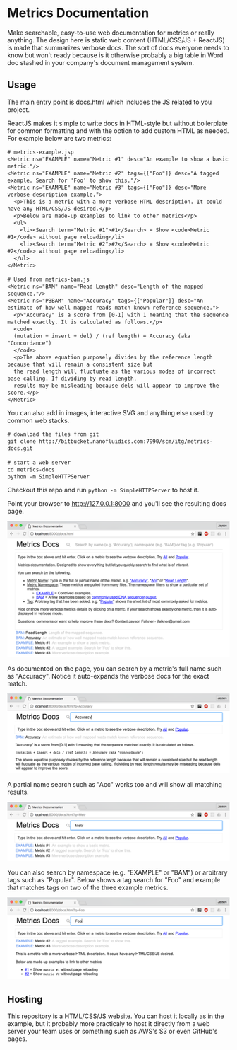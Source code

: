 # Metrics Documentation

Make searchable, easy-to-use web documentation for metrics or really anything. The design here is static web content (HTML/CSS/JS + ReactJS) is made that summarizes verbose docs. The sort of docs everyone needs to know but won't ready because is it otherwise probably a big table in Word doc stashed in your company's document management system.

## Usage

The main entry point is docs.html which includes the JS related to you project.

ReactJS makes it simple to write docs in HTML-style but without boilerplate for common formatting and with the option to add custom HTML as needed. For example below are two metrics:

```
# metrics-example.jsp
<Metric ns="EXAMPLE" name="Metric #1" desc="An example to show a basic metric."/>
<Metric ns="EXAMPLE" name="Metric #2" tags={["Foo"]} desc="A tagged example. Search for 'Foo' to show this."/>
<Metric ns="EXAMPLE" name="Metric #3" tags={["Foo"]} desc="More verbose description example.">
  <p>This is a metric with a more verbose HTML description. It could have any HTML/CSS/JS desired.</p>
  <p>Below are made-up examples to link to other metrics</p>
  <ul>
    <li><Search term="Metric #1">#1</Search> = Show <code>Metric #1</code> without page reloading</li>
    <li><Search term="Metric #2">#2</Search> = Show <code>Metric #2</code> without page reloading</li>
  </ul>
</Metric>

# Used from metrics-bam.js
<Metric ns="BAM" name="Read Length" desc="Length of the mapped sequence."/>
<Metric ns="PBBAM" name="Accuracy" tags={["Popular"]} desc="An estimate of how well mapped reads match known reference sequence.">
  <p>"Accuracy" is a score from [0-1] with 1 meaning that the sequence matched exactly. It is calculated as follows.</p>
  <code>
  (mutation + insert + del) / (ref length) = Accuracy (aka "Concordance")
  </code>
  <p>The above equation purposely divides by the reference length because that will remain a consistent size but
  the read length will fluctuate as the various modes of incorrect base calling. If dividing by read length,
  results may be misleading because dels will appear to improve the score.</p>
</Metric>
```

You can also add in images, interactive SVG and anything else used by common web stacks.

```
# download the files from git
git clone http://bitbucket.nanofluidics.com:7990/scm/itg/metrics-docs.git

# start a web server
cd metrics-docs
python -m SimpleHTTPServer
```

Checkout this repo and run `python -m SimpleHTTPServer` to host it.
 
Point your browser to http://127.0.0.1:8000 and you'll see the resulting docs page.
 
![Main Page](images/metrics-docs.png)

As documented on the page, you can search by a metric's full name such as "Accuracy". Notice it auto-expands the verbose docs for the exact match.

![Full Name Search](images/metrics-docs_name_search.png)

A partial name search such as "Acc" works too and will show all matching results.

![Full Name Search](images/metrics-docs_partial_name_search.png)

You can also search by namespace (e.g. "EXAMPLE" or "BAM") or arbitrary tags such as "Popular". Below shows a tag search for "Foo" and example that matches tags on two of the three example metrics.

![Full Name Search](images/metrics-docs_tags.png)

## Hosting

This repository is a HTML/CSS/JS website. You can host it locally as in
the example, but it probably more practicaly to host it directly from a 
web server your team uses or something such as AWS's S3 or even GitHub's
pages.